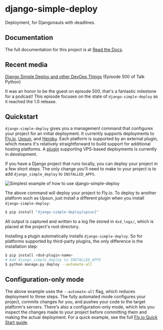# django-simple-deploy

Deployment, for Djangonauts with deadlines.

## Documentation

The full documentation for this project is at [Read the Docs](https://django-simple-deploy.readthedocs.io/en/latest/).

## Recent media

[Django Simple Deploy and other DevOps Things](https://talkpython.fm/episodes/show/500/django-simple-deploy-and-other-devops-things) (Episode 500 of Talk Python)

It was an honor to be the guest on episode 500, that's a fantastic milestone for a podcast! This episode focuses on the state of `django-simple-deploy` as it reached the 1.0 release.

## Quickstart

`django-simple-deploy` gives you a management command that configures your project for an initial deployment. It currently supports deployments to [Fly.io](https://fly.io), [Upsun](https://upsun.com), and [Heroku](https://heroku.com). Each platform is supported by an external plugin, which means it's relatively straightforward to build support for additional hosting platforms. A [plugin](https://github.com/django-simple-deploy/dsd-vps) supporting VPS-based deployments is currently in development.

If you have a Django project that runs locally, you can deploy your project in a few short steps. The only change you'll need to make to your project is to add `django_simple_deploy` to `INSTALLED_APPS`.

![Simplest example of how to use django-simple-deploy](https://raw.githubusercontent.com/ehmatthes/django-simple-deploy/main/assets/simplest_example.png)

The above command will deploy your project to Fly.io. To deploy to another platform such as Upsun, just install a different plugin when you install `django-simple-deploy`:

```sh
$ pip install "django-simple-deploy[upsun]"
```

All output is captured and written to a log file stored in `dsd_logs/`, which is placed at the project's root directory.

Installing a plugin automatically installs `django-simple-deploy`. So for platforms supported by third-party plugins, the only difference is the installation step:

```sh
$ pip install <dsd-plugin-name>
# Add django_simple_deploy to INSTALLED_APPS
$ python manage.py deploy --automate-all
```

Configuration-only mode
---

The above example uses the `--automate-all` flag, which reduces deployment to three steps. The fully automated mode configures your project, commits changes for you, and pushes your code to the target platform's servers. There's also a configuration-only mode, which lets you inspect the changes made to your project before committing them and making the actual deployment. For a quick example, see the full [Fly.io Quick Start guide](https://django-simple-deploy.readthedocs.io/en/latest/quick_starts/quick_start_flyio/).